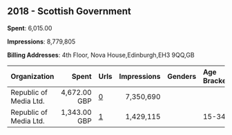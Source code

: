 ## 2018 - Scottish Government 
**Spent**: 6,015.00

**Impressions**: 8,779,805

**Billing Addresses**: 4th Floor, Nova House,Edinburgh,EH3 9QQ,GB

|Organization|Spent|Urls|Impressions|Genders|Age Brackets|Country Codes|
|:---|---:|:---|---:|:---|:---|:---|
|Republic of Media Ltd.|4,672.00 GBP|[0](https://www.snap.com/political-ads/asset/a0b92b3f1b6c520e886cc17d04cbd4328c74ff7ce6b9af605703bdd0d6815a7b?mediaType=mp4)|7,350,690|||united kingdom|
|Republic of Media Ltd.|1,343.00 GBP|[1](https://www.snap.com/political-ads/asset/4f42b075eb06213e0fde859cbc14b076e2b850d35a04f594039ddca8bc3913fd?mediaType=mp4)|1,429,115||15-34|united kingdom|
